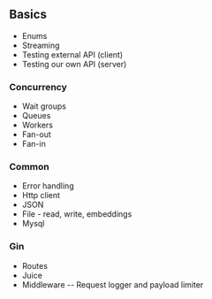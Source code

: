 
## Basics
- Enums
- Streaming
- Testing external API (client)
- Testing our own API (server)

### Concurrency
- Wait groups
- Queues 
- Workers
- Fan-out
- Fan-in

### Common
- Error handling
- Http client
- JSON
- File - read, write, embeddings
- Mysql

### Gin
- Routes
- Juice
- Middleware
  -- Request logger and payload limiter